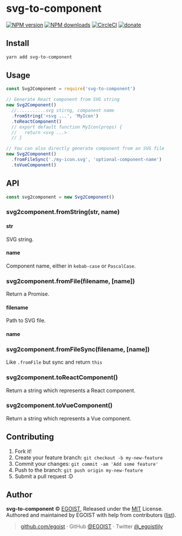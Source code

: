 
# svg-to-component

[![NPM version](https://img.shields.io/npm/v/svg-to-component.svg?style=flat)](https://npmjs.com/package/svg-to-component) [![NPM downloads](https://img.shields.io/npm/dm/svg-to-component.svg?style=flat)](https://npmjs.com/package/svg-to-component) [![CircleCI](https://circleci.com/gh/egoist/svg-to-component/tree/master.svg?style=shield)](https://circleci.com/gh/egoist/svg-to-component/tree/master)  [![donate](https://img.shields.io/badge/$-donate-ff69b4.svg?maxAge=2592000&style=flat)](https://github.com/egoist/donate)

## Install

```bash
yarn add svg-to-component
```

## Usage

```js
const Svg2Component = require('svg-to-component')

// Generate React component from SVG string
new Svg2Component()
  //...........svg stirng, component name
  .fromString('<svg ...', 'MyIcon')
  .toReactComponent()
  // export default function MyIcon(props) {
  //   return <svg ...>
  // }

// You can also directly generate component from an SVG file
new Svg2Component()
  .fromFileSync('./my-icon.svg', 'optional-component-name')
  .toVueComponent()
```

## API

```js
const svg2component = new Svg2Component()
```

### svg2component.fromString(str, name)

#### str

SVG string.

#### name

Component name, either in `kebab-case` or `PascalCase`.

### svg2component.fromFile(filename, [name])

Return a Promise.

#### filename

Path to SVG file.

#### name

### svg2component.fromFileSync(filename, [name])

Like `.fromFile` but sync and return `this`

### svg2component.toReactComponent()

Return a string which represents a React component.

### svg2component.toVueComponent()

Return a string which represents a Vue component.

## Contributing

1. Fork it!
2. Create your feature branch: `git checkout -b my-new-feature`
3. Commit your changes: `git commit -am 'Add some feature'`
4. Push to the branch: `git push origin my-new-feature`
5. Submit a pull request :D


## Author

**svg-to-component** © [EGOIST](https://github.com/egoist), Released under the [MIT](./LICENSE) License.<br>
Authored and maintained by EGOIST with help from contributors ([list](https://github.com/egoist/svg-to-component/contributors)).

> [github.com/egoist](https://github.com/egoist) · GitHub [@EGOIST](https://github.com/egoist) · Twitter [@_egoistlily](https://twitter.com/_egoistlily)
